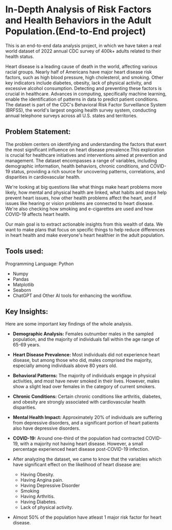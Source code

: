 # In-Depth Analysis of Risk Factors and Health Behaviors in the Adult Population.(End-to-End project)

This is an end-to-end data analysis project, in which we have taken a real world dataset of 2022 annual CDC survey of 400k+ adults related to their health status.

Heart disease is a leading cause of death in the world, affecting various racial groups. Nearly half of Americans have major heart disease risk factors, such as high blood pressure, high cholesterol, and smoking. Other key indicators include diabetes, obesity, lack of physical activity, and excessive alcohol consumption. Detecting and preventing these factors is crucial in healthcare. Advances in computing, specifically machine learning, enable the identification of patterns in data to predict patient conditions. The dataset is part of the CDC's Behavioral Risk Factor Surveillance System (BRFSS), the world's largest ongoing health survey system, conducting annual telephone surveys across all U.S. states and territories.

## Problem Statement:

The problem centers on identifying and understanding the factors that exert the most significant influence on heart disease prevalence.This exploration is crucial for healthcare initiatives and interventions aimed at prevention and management. The dataset encompasses a range of variables, including demographic information, health behaviors, chronic conditions, and COVID-19 status, providing a rich source for uncovering patterns, correlations, and disparities in cardiovascular health.

We're looking at big questions like what things make heart problems more likely, how mental and physical health are linked, what habits and steps help prevent heart issues, how other health problems affect the heart, and if issues like hearing or vision problems are connected to heart disease. We're also checking how smoking and e-cigarettes are used and how COVID-19 affects heart health.

Our main goal is to extract actionable insights from this wealth of data. We want to make plans that focus on specific things to help reduce differences in heart health and make everyone's heart healthier in the adult population.

## Tools used:
Programming Language: Python
- Numpy
- Pandas
- Matplotlib
- Seaborn
- ChatGPT and Other AI tools for enhancing the workflow.


## Key Insights:
Here are some important key findings of the whole analysis.

- **Demographic Analysis:** Females outnumber males in the sampled population, and the majority of individuals fall within the age range of 65-69 years.

- **Heart Disease Prevalence:** Most individuals did not experience heart disease, but among those who did, males comprised the majority, especially among individuals above 80 years old.

- **Behavioral Patterns:** The majority of individuals engage in physical activities, and most have never smoked in their lives. However, males show a slight lead over females in the category of current smokers.

- **Chronic Conditions:** Certain chronic conditions like arthritis, diabetes, and obesity are strongly associated with cardiovascular health disparities.

- **Mental Health Impact:** Approximately 20% of individuals are suffering from depressive disorders, and a significant portion of heart patients also have depressive disorders.

- **COVID-19:** Around one-third of the population had contracted COVID-19, with a majority not having heart disease. However, a small percentage experienced heart disease post-COVID-19 infection.

- After analyzing the dataset, we came to know that the variables which have significant effect on the likelihood of heart disease are:
  - Having Obesity.
  - Having Angina pain.
  - Having Depressive Disorder
  - Smoking
  - Having Arthritis.
  - Having Diabetes.
  - Lack of physical activity.

- Almost 50% of the population have atleast 1 major risk factor for heart disease.
